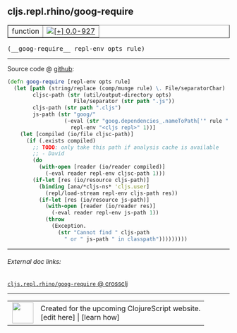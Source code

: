 ## cljs.repl.rhino/goog-require



 <table border="1">
<tr>
<td>function</td>
<td><a href="https://github.com/cljsinfo/cljs-api-docs/tree/0.0-927"><img valign="middle" alt="[+] 0.0-927" title="Added in 0.0-927" src="https://img.shields.io/badge/+-0.0--927-lightgrey.svg"></a> </td>
</tr>
</table>


 <samp>
(__goog-require__ repl-env opts rule)<br>
</samp>

---







Source code @ [github](https://github.com/clojure/clojurescript/blob/r2644/src/clj/cljs/repl/rhino.clj#L77-L101):

```clj
(defn goog-require [repl-env opts rule]
  (let [path (string/replace (comp/munge rule) \. File/separatorChar)
        cljsc-path (str (util/output-directory opts)
                     File/separator (str path ".js"))
        cljs-path (str path ".cljs")
        js-path (str "goog/"
                  (-eval (str "goog.dependencies_.nameToPath['" rule "']")
                    repl-env "<cljs repl>" 1))]
    (let [compiled (io/file cljsc-path)]
      (if (.exists compiled)
        ;; TODO: only take this path if analysis cache is available
        ;; - David
        (do
          (with-open [reader (io/reader compiled)]
            (-eval reader repl-env cljsc-path 1)))
        (if-let [res (io/resource cljs-path)]
          (binding [ana/*cljs-ns* 'cljs.user]
            (repl/load-stream repl-env cljs-path res))
          (if-let [res (io/resource js-path)]
            (with-open [reader (io/reader res)]
              (-eval reader repl-env js-path 1))
            (throw
              (Exception.
                (str "Cannot find " cljs-path
                  " or " js-path " in classpath")))))))))
```

<!--
Repo - tag - source tree - lines:

 <pre>
clojurescript @ r2644
└── src
    └── clj
        └── cljs
            └── repl
                └── <ins>[rhino.clj:77-101](https://github.com/clojure/clojurescript/blob/r2644/src/clj/cljs/repl/rhino.clj#L77-L101)</ins>
</pre>

-->

---



###### External doc links:

[`cljs.repl.rhino/goog-require` @ crossclj](http://crossclj.info/fun/cljs.repl.rhino/goog-require.html)<br>

---

 <table>
<tr><td>
<img valign="middle" align="right" width="48px" src="http://i.imgur.com/Hi20huC.png">
</td><td>
Created for the upcoming ClojureScript website.<br>
[edit here] | [learn how]
</td></tr></table>

[edit here]:https://github.com/cljsinfo/cljs-api-docs/blob/master/cljsdoc/cljs.repl.rhino/goog-require.cljsdoc
[learn how]:https://github.com/cljsinfo/cljs-api-docs/wiki/cljsdoc-files

<!--

This information was too distracting to show to readers, but I'll leave it
commented here since it is helpful to:

- pretty-print the data used to generate this document
- and show how to retrieve that data



The API data for this symbol:

```clj
{:ns "cljs.repl.rhino",
 :name "goog-require",
 :type "function",
 :signature ["[repl-env opts rule]"],
 :source {:code "(defn goog-require [repl-env opts rule]\n  (let [path (string/replace (comp/munge rule) \\. File/separatorChar)\n        cljsc-path (str (util/output-directory opts)\n                     File/separator (str path \".js\"))\n        cljs-path (str path \".cljs\")\n        js-path (str \"goog/\"\n                  (-eval (str \"goog.dependencies_.nameToPath['\" rule \"']\")\n                    repl-env \"<cljs repl>\" 1))]\n    (let [compiled (io/file cljsc-path)]\n      (if (.exists compiled)\n        ;; TODO: only take this path if analysis cache is available\n        ;; - David\n        (do\n          (with-open [reader (io/reader compiled)]\n            (-eval reader repl-env cljsc-path 1)))\n        (if-let [res (io/resource cljs-path)]\n          (binding [ana/*cljs-ns* 'cljs.user]\n            (repl/load-stream repl-env cljs-path res))\n          (if-let [res (io/resource js-path)]\n            (with-open [reader (io/reader res)]\n              (-eval reader repl-env js-path 1))\n            (throw\n              (Exception.\n                (str \"Cannot find \" cljs-path\n                  \" or \" js-path \" in classpath\")))))))))",
          :title "Source code",
          :repo "clojurescript",
          :tag "r2644",
          :filename "src/clj/cljs/repl/rhino.clj",
          :lines [77 101]},
 :full-name "cljs.repl.rhino/goog-require",
 :full-name-encode "cljs.repl.rhino/goog-require",
 :history [["+" "0.0-927"]]}

```

Retrieve the API data for this symbol:

```clj
;; from Clojure REPL
(require '[clojure.edn :as edn])
(-> (slurp "https://raw.githubusercontent.com/cljsinfo/cljs-api-docs/catalog/cljs-api.edn")
    (edn/read-string)
    (get-in [:symbols "cljs.repl.rhino/goog-require"]))
```

-->
